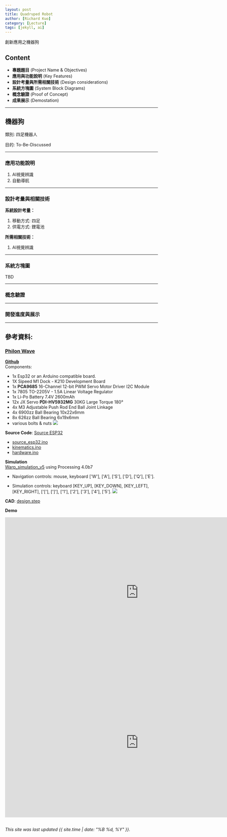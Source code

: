 ```yaml
---
layout: post
title: Quadruped Robot
author: [Richard Kuo]
category: [Lecture]
tags: [jekyll, ai]
---
```


創新應用之機器狗

## Content
* **專題題目** (Project Name & Objectives)
* **應用與功能說明** (Key Features)
* **設計考量與所需相關技術** (Design considerations)
* **系統方塊圖** (System Block Diagrams)
* **概念驗證** (Proof of Concept)
* **成果展示** (Demostation)

---
## 機器狗
類別: 四足機器人 <br>

目的: To-Be-Discussed <br>

---
### 應用功能說明
1. AI視覺辨識
2. 自動導航

---
### 設計考量與相關技術
**系統設計考量：**<br>
1. 移動方式: 四足
2. 供電方式: 鋰電池

**所需相關技術：**<br>
1. AI視覺辨識

---
### 系統方塊圖
TBD

---
### 概念驗證

---
### 開發進度與展示

---
## 參考資料:

### [Philon Wave](https://philon.ai/wave)
**[Github](https://github.com/alexandrospetkos/quad)**<br>
Components:
* 1x Esp32 or an Arduino compatible board.
* 1X Sipeed M1 Dock - K210 Development Board
* 1x **PCA9685** 16-Channel 12-bit PWM Servo Motor Driver I2C Module
* 1x 7805 TO-2205V - 1.5A Linear Voltage Regulator
* 1x Li-Po Battery 7.4V 2600mAh
* 12x JX Servo **PDI-HV5932MG** 30KG Large Torque 180°
* 4x M3 Adjustable Push Rod End Ball Joint Linkage
* 4x 6900zz Ball Bearing 10x22x6mm
* 8x 626zz Ball Bearing 6x19x6mm
* various bolts & nuts
![](https://m.media-amazon.com/images/I/612FwOyJgFL._AC_SX679_.jpg)

**Source Code**: [Source ESP32](https://github.com/alexandrospetkos/quad/tree/master/source%20code/source_esp32)
* [source_esp32.ino](https://github.com/alexandrospetkos/quad/blob/master/source%20code/source_esp32/source_esp32.ino)
* [kinematics.ino](https://github.com/alexandrospetkos/quad/blob/master/source%20code/source_esp32/kinematics.ino)
* [hardware.ino](https://github.com/alexandrospetkos/quad/blob/master/source%20code/source_esp32/hardware.ino)

**Simulation**<br>
[Warp_simulation_v5](https://github.com/alexandrospetkos/quad/tree/master/simulation/warp_simulation_v5) using Processing 4.0b7<br>
* Navigation controls:
  mouse, keyboard ['W'], ['A'], ['S'], ['D'], ['Q'], ['E'].
 
* Simulation controls:
  keyboard [KEY_UP], [KEY_DOWN], [KEY_LEFT], [KEY_RIGHT], ['['], [']'], ['1'], ['2'], ['3'], ['4'], ['5'].
  ![](https://github.com/rkuo2000/Robotics/blob/main/images/Philon-Wave_quadruped_simulation.gif?raw=true)
 
**CAD**: [design.step](https://github.com/alexandrospetkos/quad/blob/master/resources/CAD/3D%20Models/design.step)

**Demo**<br>
<iframe width="878" height="494" src="https://www.youtube.com/embed/Sblo40GJvZc" title="YouTube video player" frameborder="0" allow="accelerometer; autoplay; clipboard-write; encrypted-media; gyroscope; picture-in-picture" allowfullscreen></iframe>

<iframe width="878" height="494" src="https://www.youtube.com/embed/Kz3gDpoZsoE" title="YouTube video player" frameborder="0" allow="accelerometer; autoplay; clipboard-write; encrypted-media; gyroscope; picture-in-picture" allowfullscreen></iframe>

<br>
<br>

*This site was last updated {{ site.time | date: "%B %d, %Y" }}.*

